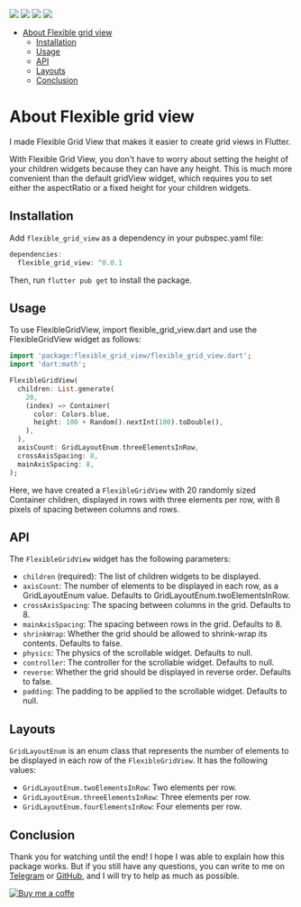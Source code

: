 ![](https://img.shields.io/github/stars/egortabula/flexible_grid_view?style=social) ![](https://img.shields.io/github/checks-status/egortabula/flexible_grid_view/main) ![](https://img.shields.io/badge/Support-Android%20%7C%20IOS%20%7C%20Mac%20%7C%20Windows%20%7C%20Linux%20%7C%20Web-brightgreen)
![](https://i.ibb.co/jbbncPc/flexible-grid-view-flutter-package-egor-tabula.jpg)


- [About Flexible grid view](#about-flexible-grid-view)
  - [Installation](#installation)
  - [Usage](#usage)
  - [API](#api)
  - [Layouts](#layouts)
  - [Conclusion](#conclusion)

# About Flexible grid view
I made Flexible Grid View that makes it easier to create grid views in Flutter.

With Flexible Grid View, you don't have to worry about setting the height of your children widgets because they can have any height. This is much more convenient than the default gridView widget, which requires you to set either the aspectRatio or a fixed height for your children widgets.

## Installation
Add `flexible_grid_view` as a dependency in your pubspec.yaml file:

```dart
dependencies:
  flexible_grid_view: ^0.0.1
```

Then, run `flutter pub get` to install the package.
## Usage
To use FlexibleGridView, import flexible_grid_view.dart and use the FlexibleGridView widget as follows:

```dart
import 'package:flexible_grid_view/flexible_grid_view.dart';
import 'dart:math';

FlexibleGridView(
  children: List.generate(
    20,
    (index) => Container(
      color: Colors.blue,
      height: 100 + Random().nextInt(100).toDouble(),
    ),
  ),
  axisCount: GridLayoutEnum.threeElementsInRow,
  crossAxisSpacing: 8,
  mainAxisSpacing: 8,
);
```
Here, we have created a `FlexibleGridView` with 20 randomly sized Container children, displayed in rows with three elements per row, with 8 pixels of spacing between columns and rows.

## API

The `FlexibleGridView` widget has the following parameters:

- `children` (required): The list of children widgets to be displayed.
- `axisCount`: The number of elements to be displayed in each row, as a GridLayoutEnum value. Defaults to GridLayoutEnum.twoElementsInRow.
- `crossAxisSpacing`: The spacing between columns in the grid. Defaults to 8.
- `mainAxisSpacing`: The spacing between rows in the grid. Defaults to 8.
- `shrinkWrap`: Whether the grid should be allowed to shrink-wrap its contents. Defaults to false.
- `physics`: The physics of the scrollable widget. Defaults to null.
- `controller`: The controller for the scrollable widget. Defaults to null.
- `reverse`: Whether the grid should be displayed in reverse order. Defaults to false.
- `padding`: The padding to be applied to the scrollable widget. Defaults to null.

## Layouts
`GridLayoutEnum` is an enum class that represents the number of elements to be displayed in each row of the `FlexibleGridView`. It has the following values:

* `GridLayoutEnum.twoElementsInRow`: Two elements per row.
* `GridLayoutEnum.threeElementsInRow`: Three elements per row.
* `GridLayoutEnum.fourElementsInRow`: Four elements per row.


## Conclusion
Thank you for watching until the end! I hope I was able to explain how this package works. But if you still have any questions, you can write to me on [Telegram](https://t.me/egor_tabula) or [GitHub](https://github.com/egortabula/shopping_cart), and I will try to help as much as possible.

[![Buy me a coffe](https://cdn.buymeacoffee.com/buttons/v2/default-yellow.png "Buy me a coffe")](https://www.buymeacoffee.com/egortabula "Buy me a coffe")
